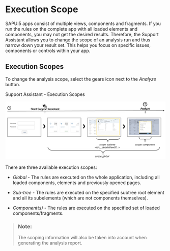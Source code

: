 <!-- loioe15067d976f24b11907f4c262bd749a0 -->

# Execution Scope

SAPUI5 apps consist of multiple views, components and fragments. If you run the rules on the complete app with all loaded elements and components, you may not get the desired results. Therefore, the Support Assistant allows you to change the scope of an analysis run and thus narrow down your result set. This helps you focus on specific issues, components or controls within your app.



## Execution Scopes

To change the analysis scope, select the gears icon next to the *Analyze* button.

   
  
<a name="loioe15067d976f24b11907f4c262bd749a0__fig_nxt_bzy_n1b"/>Support Assistant - Execution Scopes

 ![](images/Support_Assistant_-_Scopes_272b4b5.png "Support Assistant - Execution Scopes") 

There are three available execution scopes:

-   *Global* - The rules are executed on the whole application, including all loaded components, elements and previously opened pages.

-   *Sub-tree* - The rules are executed on the specified subtree root element and all its subelements \(which are not components themselves\).

-   *Component\(s\)* - The rules are executed on the specified set of loaded components/fragments.


> ### Note:  
> The scoping information will also be taken into account when generating the analysis report.

